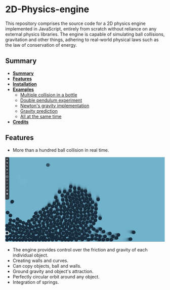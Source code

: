 
# 2D-Physics-engine

This repository comprises the source code for a 2D physics engine implemented in JavaScript, entirely from scratch without reliance on any external physics libraries. The engine is capable of simulating ball collisions, gravitation and other things, adhering to real-world physical laws such as the law of conservation of energy.


## Summary

* **[Summary](#summary)**
* **[Features](#features)**
* **[Installation](#installation)**
* **[Examples](#tests)**
    * [Multiple collision in a bottle](#multiple-collision-in-a-bottle)
    * [Double pendulum experiment](#double-pendulum-experiment)
    * [Newton's gravity implementation](#newton's-gravity-implementation)
    * [Gravity prediction](#gravity-prediction)
    * [All at the same time](#all-at-the-same-time)
* **[Credits](#credits)**

## Features

- More than a hundred ball collision in real time.

<p align="center">
	<img src="https://raw.githubusercontent.com/TheRedShip/2D-Physics-engine/07d3ddea6b9b1f6e9b6e627cfe1861e26eb2194b/ressources/ball-collision.png" width="900">
</p>

- The engine provides control over the friction and gravity of each individual object.
- Creating walls and curves.
- Can copy objects, ball and walls.
- Ground gravity and object's attraction.
- Perfectly circular orbit around any object.
- Integration of springs.
